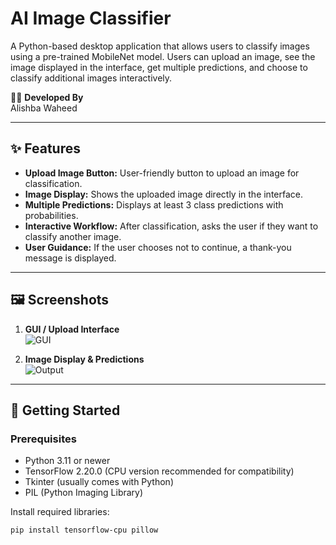 # AI Image Classifier

A Python-based desktop application that allows users to classify images using a pre-trained MobileNet model. Users can upload an image, see the image displayed in the interface, get multiple predictions, and choose to classify additional images interactively.

👩‍💻 **Developed By**  
Alishba Waheed

---

## ✨ Features

- **Upload Image Button:** User-friendly button to upload an image for classification.
- **Image Display:** Shows the uploaded image directly in the interface.
- **Multiple Predictions:** Displays at least 3 class predictions with probabilities.
- **Interactive Workflow:** After classification, asks the user if they want to classify another image.
- **User Guidance:** If the user chooses not to continue, a thank-you message is displayed.

---

## 🖼️ Screenshots

1. **GUI / Upload Interface**  
![GUI](screenshots/gui.png)

2. **Image Display & Predictions**  
![Output](screenshots/output.png)



---

## 🚀 Getting Started

### Prerequisites

- Python 3.11 or newer
- TensorFlow 2.20.0 (CPU version recommended for compatibility)
- Tkinter (usually comes with Python)
- PIL (Python Imaging Library)  

Install required libraries:

```bash
pip install tensorflow-cpu pillow

